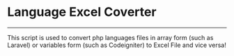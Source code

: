 # Language Excel Coverter
---
This script is used to convert php languages files in array form (such as Laravel) or variables form (such as Codeigniter) to Excel File and vice versa!
